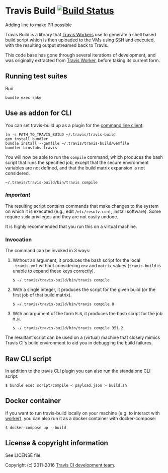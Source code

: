 # Travis Build [![Build Status](https://travis-ci.org/travis-ci/travis-build.svg?branch=master)](https://travis-ci.org/travis-ci/travis-build)

Adding line to make PR possible

Travis Build is a library that [Travis
Workers](https://github.com/travis-ci/worker) use to generate a shell
based build script which is then uploaded to the VMs using SSH and executed,
with the resulting output streamed back to Travis.

This code base has gone through several iterations of development, and was
originally extracted from [Travis
Worker](https://github.com/travis-ci/worker), before taking its current
form.

## Running test suites

Run

```
bundle exec rake
```

## Use as addon for CLI

You can set travis-build up as a plugin for the [command line client](https://github.com/travis-ci/travis.rb):

    ln -s PATH_TO_TRAVIS_BUILD ~/.travis/travis-build
    gem install bundler
    bundle install --gemfile ~/.travis/travis-build/Gemfile
    bundler binstubs travis

You will now be able to run the `compile` command, which produces
the bash script that runs the specified job, except that the secure environment
variables are not defined, and that the build matrix expansion is not considered.

    ~/.travis/travis-build/bin/travis compile

### _Important_

The resulting script contains commands that make changes to the system on which it is executed
(e.g., edit `/etc/resolv.conf`, install software).
Some require `sudo` privileges and they are not easily undone.

It is highly recommended that you run this on a virtual machine.

### Invocation

The command can be invoked in 3 ways:

1. Without an argument, it produces the bash script for the local `.travis.yml` without considering `env` and `matrix` values
(`travis-build` is unable to expand these keys correctly).

    `$ ~/.travis/travis-build/bin/travis compile`

1. With a single integer, it produces the script for the given build
(or the first job of that build matrix).

    `$ ~/.travis/travis-build/bin/travis compile 8`

1. With an argument of the form `M.N`, it produces the bash script for the job `M.N`.

    `$ ~/.travis/travis-build/bin/travis compile 351.2`

The resultant script can be used on a (virtual) machine that closely mimics Travis CI's build
environment to aid you in debugging the build failures.

## Raw CLI script

In addition to the travis CLI plugin you can also run the standalone CLI script:

    $ bundle exec script/compile < payload.json > build.sh

## Docker container

If you want to run travis-build locally on your machine (e.g. to interact with [worker](https://github.com/travis-ci/worker)), you can also run it as a docker container with docker-compose:

    $ docker-compose up --build

## License & copyright information

See LICENSE file.

Copyright (c) 2011-2016 [Travis CI development
team](https://github.com/travis-ci).
